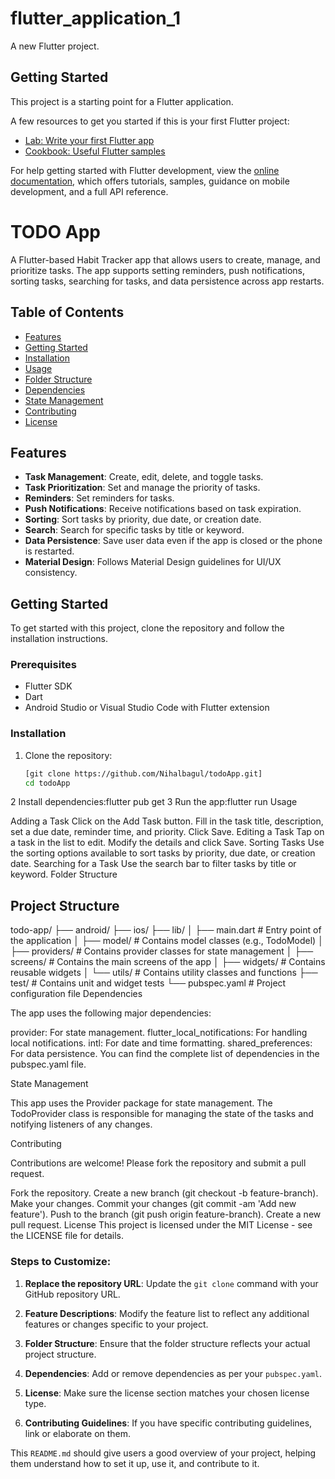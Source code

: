 # flutter_application_1

A new Flutter project.

## Getting Started

This project is a starting point for a Flutter application.

A few resources to get you started if this is your first Flutter project:

- [Lab: Write your first Flutter app](https://docs.flutter.dev/get-started/codelab)
- [Cookbook: Useful Flutter samples](https://docs.flutter.dev/cookbook)

For help getting started with Flutter development, view the
[online documentation](https://docs.flutter.dev/), which offers tutorials,
samples, guidance on mobile development, and a full API reference.

# TODO App

A Flutter-based Habit Tracker app that allows users to create, manage, and prioritize tasks. The app supports setting reminders, push notifications, sorting tasks, searching for tasks, and data persistence across app restarts.

## Table of Contents

- [Features](#features)
- [Getting Started](#getting-started)
- [Installation](#installation)
- [Usage](#usage)
- [Folder Structure](#folder-structure)
- [Dependencies](#dependencies)
- [State Management](#state-management)
- [Contributing](#contributing)
- [License](#license)

## Features

- **Task Management**: Create, edit, delete, and toggle tasks.
- **Task Prioritization**: Set and manage the priority of tasks.
- **Reminders**: Set reminders for tasks.
- **Push Notifications**: Receive notifications based on task expiration.
- **Sorting**: Sort tasks by priority, due date, or creation date.
- **Search**: Search for specific tasks by title or keyword.
- **Data Persistence**: Save user data even if the app is closed or the phone is restarted.
- **Material Design**: Follows Material Design guidelines for UI/UX consistency.

## Getting Started

To get started with this project, clone the repository and follow the installation instructions.

### Prerequisites

- Flutter SDK
- Dart
- Android Studio or Visual Studio Code with Flutter extension

### Installation

1. Clone the repository:
   ```bash
   [git clone https://github.com/Nihalbagul/todoApp.git]
   cd todoApp
2 Install dependencies:flutter pub get
3 Run the app:flutter run
Usage

Adding a Task
Click on the Add Task button.
Fill in the task title, description, set a due date, reminder time, and priority.
Click Save.
Editing a Task
Tap on a task in the list to edit.
Modify the details and click Save.
Sorting Tasks
Use the sorting options available to sort tasks by priority, due date, or creation date.
Searching for a Task
Use the search bar to filter tasks by title or keyword.
Folder Structure

## Project Structure

todo-app/ ├── android/ ├── ios/ ├── lib/ │ ├── main.dart # Entry point of the application │ ├── model/ # Contains model classes (e.g., TodoModel) │ ├── providers/ # Contains provider classes for state management │ ├── screens/ # Contains the main screens of the app │ ├── widgets/ # Contains reusable widgets │ └── utils/ # Contains utility classes and functions ├── test/ # Contains unit and widget tests └── pubspec.yaml # Project configuration file
Dependencies

The app uses the following major dependencies:

provider: For state management.
flutter_local_notifications: For handling local notifications.
intl: For date and time formatting.
shared_preferences: For data persistence.
You can find the complete list of dependencies in the pubspec.yaml file.

State Management

This app uses the Provider package for state management. The TodoProvider class is responsible for managing the state of the tasks and notifying listeners of any changes.

Contributing

Contributions are welcome! Please fork the repository and submit a pull request.

Fork the repository.
Create a new branch (git checkout -b feature-branch).
Make your changes.
Commit your changes (git commit -am 'Add new feature').
Push to the branch (git push origin feature-branch).
Create a new pull request.
License
This project is licensed under the MIT License - see the LICENSE file for details.


### Steps to Customize:

1. **Replace the repository URL**: Update the `git clone` command with your GitHub repository URL.

2. **Feature Descriptions**: Modify the feature list to reflect any additional features or changes specific to your project.

3. **Folder Structure**: Ensure that the folder structure reflects your actual project structure.

4. **Dependencies**: Add or remove dependencies as per your `pubspec.yaml`.

5. **License**: Make sure the license section matches your chosen license type.

6. **Contributing Guidelines**: If you have specific contributing guidelines, link or elaborate on them.

This `README.md` should give users a good overview of your project, helping them understand how to set it up, use it, and contribute to it.
